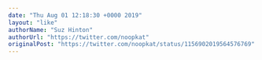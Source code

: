 ```yaml
---
date: "Thu Aug 01 12:18:30 +0000 2019"
layout: "like"
authorName: "Suz Hinton"
authorUrl: "https://twitter.com/noopkat"
originalPost: "https://twitter.com/noopkat/status/1156902019564576769"
---
```

